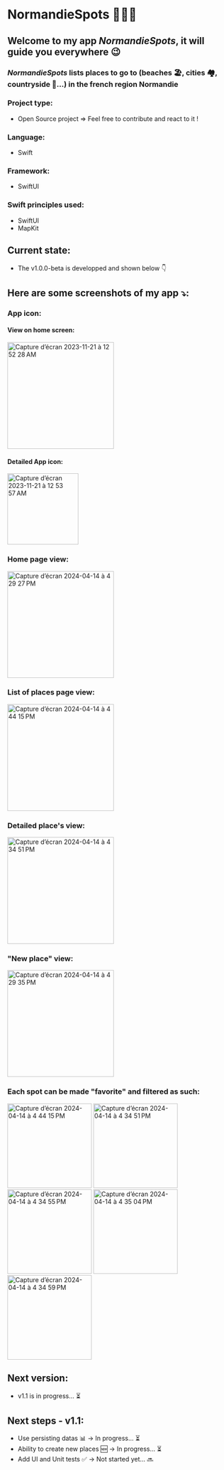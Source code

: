 #  NormandieSpots 🥾🧭🧳

## Welcome to my app *NormandieSpots*, it will guide you everywhere 😉

### *NormandieSpots* lists places to go to (beaches 🏖️, cities 🏘️, countryside 🐄...) in the french region Normandie

### Project type:
- Open Source project => Feel free to contribute and react to it !

### Language:
- Swift

### Framework:
- SwiftUI

### Swift principles used:
- SwiftUI
- MapKit

## Current state:
- The v1.0.0-beta is developped and shown below 👇

## Here are some screenshots of my app ⤵️:

### App icon:
#### View on home screen:
<img width="240" alt="Capture d’écran 2023-11-21 à 12 52 28 AM" src="https://github.com/doriandevtech/NormandieSpots/assets/61510923/86b50362-bd15-4ebf-9504-70d0983b44ae">

#### Detailed App icon:
<img width="160" alt="Capture d’écran 2023-11-21 à 12 53 57 AM" src="https://github.com/doriandevtech/NormandieSpots/assets/61510923/84cd0f53-1969-4d97-85e3-b3143fbdc701">

### Home page view:
<img width="240" alt="Capture d’écran 2024-04-14 à 4 29 27 PM" src="https://github.com/doriandevtech/NormandieSpots/assets/61510923/2dbee659-1172-450c-820e-6a627d9f1c48">

### List of places page view:
<img width="240" alt="Capture d’écran 2024-04-14 à 4 44 15 PM" src="https://github.com/doriandevtech/NormandieSpots/assets/61510923/170db6b3-49cf-4adb-9f96-ae09351d51a7">

### Detailed place's view:
<img width="240" alt="Capture d’écran 2024-04-14 à 4 34 51 PM" src="https://github.com/doriandevtech/NormandieSpots/assets/61510923/71870383-87b6-4c83-831d-101bcc337df0">

### "New place" view:
<img width="240" alt="Capture d’écran 2024-04-14 à 4 29 35 PM" src="https://github.com/doriandevtech/NormandieSpots/assets/61510923/77e106e5-288b-4343-adb4-3ebdda136fb3">

###  Each spot can be made "favorite" and filtered as such:
<img width="190" alt="Capture d’écran 2024-04-14 à 4 44 15 PM" src="https://github.com/doriandevtech/NormandieSpots/assets/61510923/f9302797-f600-43a4-9a52-3248e9bfc1a0">
<img width="190" alt="Capture d’écran 2024-04-14 à 4 34 51 PM" src="https://github.com/doriandevtech/NormandieSpots/assets/61510923/6275116b-85ba-458c-a8f7-442f2ad1538b">
<img width="190" alt="Capture d’écran 2024-04-14 à 4 34 55 PM" src="https://github.com/doriandevtech/NormandieSpots/assets/61510923/a5164091-e476-4d44-ba50-52b4adf6e975">
<img width="190" alt="Capture d’écran 2024-04-14 à 4 35 04 PM" src="https://github.com/doriandevtech/NormandieSpots/assets/61510923/f1a45c37-5488-4e12-9c9e-6f9fe3729ee4">
<img width="190" alt="Capture d’écran 2024-04-14 à 4 34 59 PM" src="https://github.com/doriandevtech/NormandieSpots/assets/61510923/f1362cd9-57c6-4c9c-8dcb-71c7a5f4d23a">

## Next version:
- v1.1 is in progress... ⏳

## Next steps - v1.1:
- Use persisting datas 📊 -> In progress... ⏳
- Ability to create new places 🆕 -> In progress... ⏳
- Add UI and Unit tests ✅ -> Not started yet... 🔜
